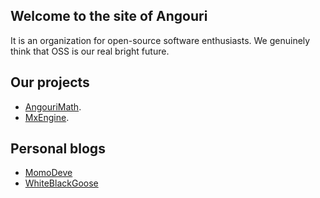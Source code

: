 ## Welcome to the site of Angouri

It is an organization for open-source software enthusiasts. We genuinely think that OSS is our real bright future.

## Our projects

- <a href="am.angouri.org">AngouriMath</a>.
- <a href="mx.angouri.org">MxEngine</a>.

## Personal blogs

- <a href="momodeve.angouri.org">MomoDeve</a>
- <a href="wbg.angouri.org">WhiteBlackGoose</a>
